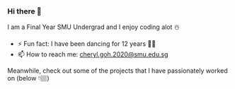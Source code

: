 ### Hi there 👋

I am a Final Year SMU Undergrad and I enjoy coding alot ☃️

<!-- - 🔭 I’m currently working on   wassup
- 🌱 I’m currently exploring         I SEE U -->
- ⚡ Fun fact: I have been dancing for 12 years 💃🏻
- 📫 How to reach me: cheryl.goh.2020@smu.edu.sg

Meanwhile, check out some of the projects that I have passionately worked on (below 👇🏽)

<!--
**cherylperyl/cherylperyl** is a ✨ _special_ ✨ repository because its `README.md` (this file) appears on your GitHub profile.

Here are some ideas to get you started:

- 🔭 I’m currently working on ...
- 🌱 I’m currently learning ...
- 👯 I’m looking to collaborate on ...
- 🤔 I’m looking for help with ...
- 💬 Ask me about ...
- 📫 How to reach me: ...
- 😄 Pronouns: ...
- ⚡ Fun fact: ...
-->
